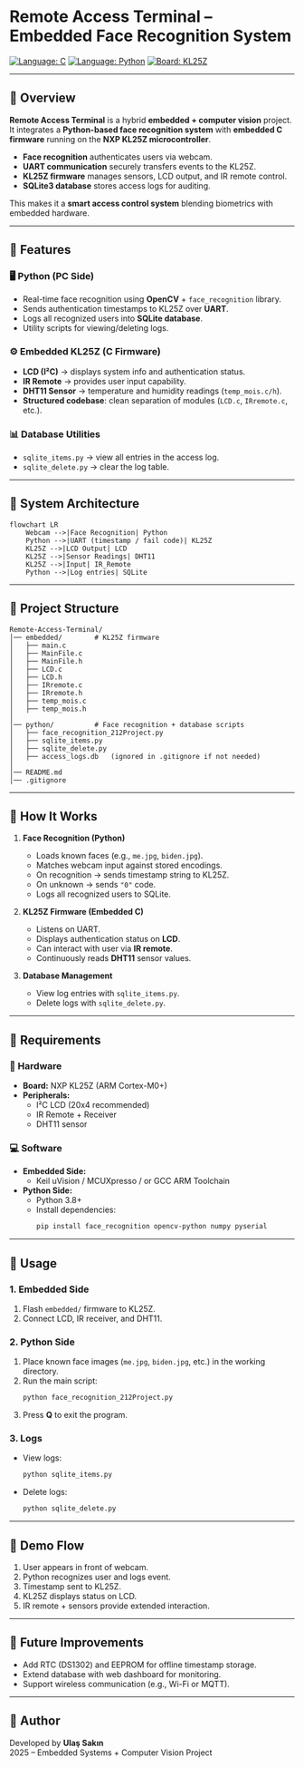 # Remote Access Terminal – Embedded Face Recognition System

[![Language: C](https://img.shields.io/badge/language-C-blue.svg)]()
[![Language: Python](https://img.shields.io/badge/language-Python-yellow.svg)]()
[![Board: KL25Z](https://img.shields.io/badge/board-NXP%20KL25Z-green.svg)]()

---

## 🔹 Overview
**Remote Access Terminal** is a hybrid **embedded + computer vision** project.  
It integrates a **Python-based face recognition system** with **embedded C firmware** running on the **NXP KL25Z microcontroller**.  

- **Face recognition** authenticates users via webcam.  
- **UART communication** securely transfers events to the KL25Z.  
- **KL25Z firmware** manages sensors, LCD output, and IR remote control.  
- **SQLite3 database** stores access logs for auditing.  

This makes it a **smart access control system** blending biometrics with embedded hardware.

---

## 🔹 Features

### 🖥️ Python (PC Side)
- Real-time face recognition using **OpenCV** + `face_recognition` library.
- Sends authentication timestamps to KL25Z over **UART**.
- Logs all recognized users into **SQLite database**.
- Utility scripts for viewing/deleting logs.

### ⚙️ Embedded KL25Z (C Firmware)
- **LCD (I²C)** → displays system info and authentication status.
- **IR Remote** → provides user input capability.
- **DHT11 Sensor** → temperature and humidity readings (`temp_mois.c/h`).
- **Structured codebase**: clean separation of modules (`LCD.c`, `IRremote.c`, etc.).

### 📊 Database Utilities
- `sqlite_items.py` → view all entries in the access log.  
- `sqlite_delete.py` → clear the log table.  

---

## 🔹 System Architecture

```mermaid
flowchart LR
    Webcam -->|Face Recognition| Python
    Python -->|UART (timestamp / fail code)| KL25Z
    KL25Z -->|LCD Output| LCD
    KL25Z -->|Sensor Readings| DHT11
    KL25Z -->|Input| IR_Remote
    Python -->|Log entries| SQLite
```

---

## 🔹 Project Structure

```
Remote-Access-Terminal/
│── embedded/        # KL25Z firmware
│   ├── main.c
│   ├── MainFile.c
│   ├── MainFile.h
│   ├── LCD.c
│   ├── LCD.h
│   ├── IRremote.c
│   ├── IRremote.h
│   ├── temp_mois.c
│   ├── temp_mois.h
│
│── python/          # Face recognition + database scripts
│   ├── face_recognition_212Project.py
│   ├── sqlite_items.py
│   ├── sqlite_delete.py
│   ├── access_logs.db   (ignored in .gitignore if not needed)
│
│── README.md
│── .gitignore
```

---

## 🔹 How It Works

1. **Face Recognition (Python)**  
   - Loads known faces (e.g., `me.jpg`, `biden.jpg`).  
   - Matches webcam input against stored encodings.  
   - On recognition → sends timestamp string to KL25Z.  
   - On unknown → sends `"0"` code.  
   - Logs all recognized users to SQLite.  

2. **KL25Z Firmware (Embedded C)**  
   - Listens on UART.  
   - Displays authentication status on **LCD**.  
   - Can interact with user via **IR remote**.  
   - Continuously reads **DHT11** sensor values.  

3. **Database Management**  
   - View log entries with `sqlite_items.py`.  
   - Delete logs with `sqlite_delete.py`.  

---

## 🔹 Requirements

### 🔧 Hardware
- **Board:** NXP KL25Z (ARM Cortex-M0+)
- **Peripherals:**
  - I²C LCD (20x4 recommended)
  - IR Remote + Receiver
  - DHT11 sensor

### 💻 Software
- **Embedded Side:**  
  - Keil uVision / MCUXpresso / or GCC ARM Toolchain  
- **Python Side:**  
  - Python 3.8+  
  - Install dependencies:  
    ```bash
    pip install face_recognition opencv-python numpy pyserial
    ```

---

## 🔹 Usage

### 1. Embedded Side
1. Flash `embedded/` firmware to KL25Z.  
2. Connect LCD, IR receiver, and DHT11.  

### 2. Python Side
1. Place known face images (`me.jpg`, `biden.jpg`, etc.) in the working directory.  
2. Run the main script:  
   ```bash
   python face_recognition_212Project.py
   ```
3. Press **Q** to exit the program.  

### 3. Logs
- View logs:  
  ```bash
  python sqlite_items.py
  ```  
- Delete logs:  
  ```bash
  python sqlite_delete.py
  ```  

---

## 🔹 Demo Flow
1. User appears in front of webcam.  
2. Python recognizes user and logs event.  
3. Timestamp sent to KL25Z.  
4. KL25Z displays status on LCD.  
5. IR remote + sensors provide extended interaction.  

---

## 🔹 Future Improvements
- Add RTC (DS1302) and EEPROM for offline timestamp storage.  
- Extend database with web dashboard for monitoring.  
- Support wireless communication (e.g., Wi-Fi or MQTT).  

---

## 🔹 Author
Developed by **Ulaş Sakın**  
2025 – Embedded Systems + Computer Vision Project
